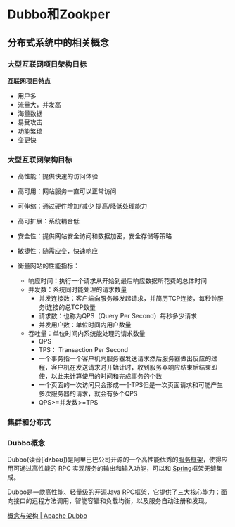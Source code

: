 # Dubbo和Zookper

## 分布式系统中的相关概念

### 大型互联网项目架构目标

**互联网项目特点**

* 用户多
* 流量大，并发高
* 海量数据
* 易受攻击
* 功能繁琐
* 变更快

### 大型互联网架构目标

* 高性能：提供快速的访问体验

* 高可用：网站服务一直可以正常访问

* 可伸缩：通过硬件增加/减少 提高/降低处理能力

* 高可扩展：系统耦合低

* 安全性：提供网站安全访问和数据加密，安全存储等策略

* 敏捷性：随需应变，快速响应

* 衡量网站的性能指标：

  * 响应时间：执行一个请求从开始到最后响应数据所花费的总体时间
  * 并发数：系统同时能处理的请求数量
    * 并发连接数：客户端向服务器发起请求，并简历TCP连接，每秒钟服务i连接的总TCP数量
    * 请求数：也称为QPS（Query Per Second）每秒多少请求
    * 并发用户数：单位时间内用户数量
  * 吞吐量：单位时间内系统能处理的请求数量
    * QPS
    * TPS： Transaction Per Second
    * 一个事务指一个客户机向服务器发送请求然后服务器做出反应的过程，客户机在发送请求时开始计时，收到服务器响应结束后结束即使，以此来计算使用的时间和完成事务的个数
    * 一个页面的一次访问只会形成一个TPS但是一次页面请求和可能产生多次服务器的请求，就会有多个QPS
    * QPS>=并发数>=TPS

### 集群和分布式

### Dubbo概念

Dubbo(读音[ˈdʌbəʊ])是阿里巴巴公司开源的一个高性能优秀的[服务框架](https://baike.baidu.com/item/服务框架)，使得应用可通过高性能的 RPC 实现服务的输出和输入功能，可以和  [Spring](https://baike.baidu.com/item/Spring)框架无缝集成。

Dubbo是一款高性能、轻量级的开源Java RPC框架，它提供了三大核心能力：面向接口的远程方法调用，智能容错和负载均衡，以及服务自动注册和发现。	

  [概念与架构 | Apache Dubbo](https://dubbo.apache.org/zh/docs/concepts/)

  